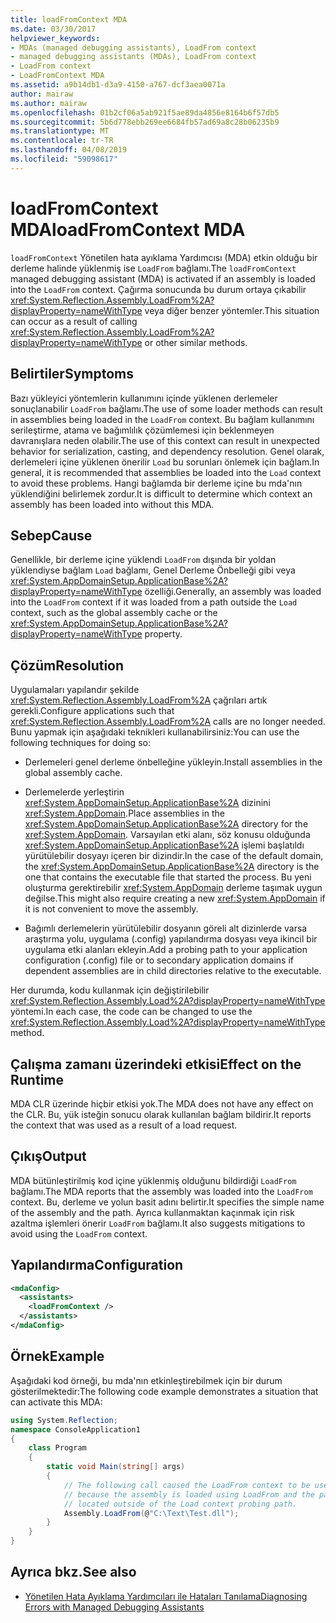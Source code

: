 ```yaml
---
title: loadFromContext MDA
ms.date: 03/30/2017
helpviewer_keywords:
- MDAs (managed debugging assistants), LoadFrom context
- managed debugging assistants (MDAs), LoadFrom context
- LoadFrom context
- LoadFromContext MDA
ms.assetid: a9b14db1-d3a9-4150-a767-dcf3aea0071a
author: mairaw
ms.author: mairaw
ms.openlocfilehash: 01b2cf06a5ab921f5ae89da4856e8164b6f57db5
ms.sourcegitcommit: 5b6d778ebb269ee6684fb57ad69a8c28b06235b9
ms.translationtype: MT
ms.contentlocale: tr-TR
ms.lasthandoff: 04/08/2019
ms.locfileid: "59098617"
---
```

# <a name="loadfromcontext-mda"></a><span data-ttu-id="7aa43-102">loadFromContext MDA</span><span class="sxs-lookup"><span data-stu-id="7aa43-102">loadFromContext MDA</span></span>
<span data-ttu-id="7aa43-103">`loadFromContext` Yönetilen hata ayıklama Yardımcısı (MDA) etkin olduğu bir derleme halinde yüklenmiş ise `LoadFrom` bağlamı.</span><span class="sxs-lookup"><span data-stu-id="7aa43-103">The `loadFromContext` managed debugging assistant (MDA) is activated if an assembly is loaded into the `LoadFrom` context.</span></span> <span data-ttu-id="7aa43-104">Çağırma sonucunda bu durum ortaya çıkabilir <xref:System.Reflection.Assembly.LoadFrom%2A?displayProperty=nameWithType> veya diğer benzer yöntemler.</span><span class="sxs-lookup"><span data-stu-id="7aa43-104">This situation can occur as a result of calling <xref:System.Reflection.Assembly.LoadFrom%2A?displayProperty=nameWithType> or other similar methods.</span></span>  
  
## <a name="symptoms"></a><span data-ttu-id="7aa43-105">Belirtiler</span><span class="sxs-lookup"><span data-stu-id="7aa43-105">Symptoms</span></span>  
 <span data-ttu-id="7aa43-106">Bazı yükleyici yöntemlerin kullanımını içinde yüklenen derlemeler sonuçlanabilir `LoadFrom` bağlamı.</span><span class="sxs-lookup"><span data-stu-id="7aa43-106">The use of some loader methods can result in assemblies being loaded in the `LoadFrom` context.</span></span> <span data-ttu-id="7aa43-107">Bu bağlam kullanımını serileştirme, atama ve bağımlılık çözümlemesi için beklenmeyen davranışlara neden olabilir.</span><span class="sxs-lookup"><span data-stu-id="7aa43-107">The use of this context can result in unexpected behavior for serialization, casting, and dependency resolution.</span></span> <span data-ttu-id="7aa43-108">Genel olarak, derlemeleri içine yüklenen önerilir `Load` bu sorunları önlemek için bağlam.</span><span class="sxs-lookup"><span data-stu-id="7aa43-108">In general, it is recommended that assemblies be loaded into the `Load` context to avoid these problems.</span></span> <span data-ttu-id="7aa43-109">Hangi bağlamda bir derleme içine bu mda'nın yüklendiğini belirlemek zordur.</span><span class="sxs-lookup"><span data-stu-id="7aa43-109">It is difficult to determine which context an assembly has been loaded into without this MDA.</span></span>  
  
## <a name="cause"></a><span data-ttu-id="7aa43-110">Sebep</span><span class="sxs-lookup"><span data-stu-id="7aa43-110">Cause</span></span>  
 <span data-ttu-id="7aa43-111">Genellikle, bir derleme içine yüklendi `LoadFrom` dışında bir yoldan yüklendiyse bağlam `Load` bağlamı, Genel Derleme Önbelleği gibi veya <xref:System.AppDomainSetup.ApplicationBase%2A?displayProperty=nameWithType> özelliği.</span><span class="sxs-lookup"><span data-stu-id="7aa43-111">Generally, an assembly was loaded into the `LoadFrom` context if it was loaded from a path outside the `Load` context, such as the global assembly cache or the <xref:System.AppDomainSetup.ApplicationBase%2A?displayProperty=nameWithType> property.</span></span>  
  
## <a name="resolution"></a><span data-ttu-id="7aa43-112">Çözüm</span><span class="sxs-lookup"><span data-stu-id="7aa43-112">Resolution</span></span>  
 <span data-ttu-id="7aa43-113">Uygulamaları yapılandır şekilde <xref:System.Reflection.Assembly.LoadFrom%2A> çağrıları artık gerekli.</span><span class="sxs-lookup"><span data-stu-id="7aa43-113">Configure applications such that <xref:System.Reflection.Assembly.LoadFrom%2A> calls are no longer needed.</span></span> <span data-ttu-id="7aa43-114">Bunu yapmak için aşağıdaki teknikleri kullanabilirsiniz:</span><span class="sxs-lookup"><span data-stu-id="7aa43-114">You can use the following techniques for doing so:</span></span>  
  
-   <span data-ttu-id="7aa43-115">Derlemeleri genel derleme önbelleğine yükleyin.</span><span class="sxs-lookup"><span data-stu-id="7aa43-115">Install assemblies in the global assembly cache.</span></span>  
  
-   <span data-ttu-id="7aa43-116">Derlemelerde yerleştirin <xref:System.AppDomainSetup.ApplicationBase%2A> dizinini <xref:System.AppDomain>.</span><span class="sxs-lookup"><span data-stu-id="7aa43-116">Place assemblies in the <xref:System.AppDomainSetup.ApplicationBase%2A> directory for the <xref:System.AppDomain>.</span></span> <span data-ttu-id="7aa43-117">Varsayılan etki alanı, söz konusu olduğunda <xref:System.AppDomainSetup.ApplicationBase%2A> işlemi başlatıldı yürütülebilir dosyayı içeren bir dizindir.</span><span class="sxs-lookup"><span data-stu-id="7aa43-117">In the case of the default domain, the <xref:System.AppDomainSetup.ApplicationBase%2A> directory is the one that contains the executable file that started the process.</span></span> <span data-ttu-id="7aa43-118">Bu yeni oluşturma gerektirebilir <xref:System.AppDomain> derleme taşımak uygun değilse.</span><span class="sxs-lookup"><span data-stu-id="7aa43-118">This might also require creating a new <xref:System.AppDomain> if it is not convenient to move the assembly.</span></span>  
  
-   <span data-ttu-id="7aa43-119">Bağımlı derlemelerin yürütülebilir dosyanın göreli alt dizinlerde varsa araştırma yolu, uygulama (.config) yapılandırma dosyası veya ikincil bir uygulama etki alanları ekleyin.</span><span class="sxs-lookup"><span data-stu-id="7aa43-119">Add a probing path to your application configuration (.config) file or to secondary  application domains if dependent assemblies are in child directories relative to the executable.</span></span>  
  
 <span data-ttu-id="7aa43-120">Her durumda, kodu kullanmak için değiştirilebilir <xref:System.Reflection.Assembly.Load%2A?displayProperty=nameWithType> yöntemi.</span><span class="sxs-lookup"><span data-stu-id="7aa43-120">In each case, the code can be changed to use the <xref:System.Reflection.Assembly.Load%2A?displayProperty=nameWithType> method.</span></span>  
  
## <a name="effect-on-the-runtime"></a><span data-ttu-id="7aa43-121">Çalışma zamanı üzerindeki etkisi</span><span class="sxs-lookup"><span data-stu-id="7aa43-121">Effect on the Runtime</span></span>  
 <span data-ttu-id="7aa43-122">MDA CLR üzerinde hiçbir etkisi yok.</span><span class="sxs-lookup"><span data-stu-id="7aa43-122">The MDA does not have any effect on the CLR.</span></span> <span data-ttu-id="7aa43-123">Bu, yük isteğin sonucu olarak kullanılan bağlam bildirir.</span><span class="sxs-lookup"><span data-stu-id="7aa43-123">It reports the context that was used as a result of a load request.</span></span>  
  
## <a name="output"></a><span data-ttu-id="7aa43-124">Çıkış</span><span class="sxs-lookup"><span data-stu-id="7aa43-124">Output</span></span>  
 <span data-ttu-id="7aa43-125">MDA bütünleştirilmiş kod içine yüklenmiş olduğunu bildirdiği `LoadFrom` bağlamı.</span><span class="sxs-lookup"><span data-stu-id="7aa43-125">The MDA reports that the assembly was loaded into the `LoadFrom` context.</span></span> <span data-ttu-id="7aa43-126">Bu, derleme ve yolun basit adını belirtir.</span><span class="sxs-lookup"><span data-stu-id="7aa43-126">It specifies the simple name of the assembly and the path.</span></span> <span data-ttu-id="7aa43-127">Ayrıca kullanmaktan kaçınmak için risk azaltma işlemleri önerir `LoadFrom` bağlamı.</span><span class="sxs-lookup"><span data-stu-id="7aa43-127">It also suggests mitigations to avoid using the `LoadFrom` context.</span></span>  
  
## <a name="configuration"></a><span data-ttu-id="7aa43-128">Yapılandırma</span><span class="sxs-lookup"><span data-stu-id="7aa43-128">Configuration</span></span>  
  
```xml  
<mdaConfig>  
  <assistants>  
    <loadFromContext />  
  </assistants>  
</mdaConfig>  
```  
  
## <a name="example"></a><span data-ttu-id="7aa43-129">Örnek</span><span class="sxs-lookup"><span data-stu-id="7aa43-129">Example</span></span>  
 <span data-ttu-id="7aa43-130">Aşağıdaki kod örneği, bu mda'nın etkinleştirebilmek için bir durum gösterilmektedir:</span><span class="sxs-lookup"><span data-stu-id="7aa43-130">The following code example demonstrates a situation that can activate this MDA:</span></span>  
  
```csharp
using System.Reflection;  
namespace ConsoleApplication1  
{  
    class Program  
    {  
        static void Main(string[] args)  
        {  
            // The following call caused the LoadFrom context to be used  
            // because the assembly is loaded using LoadFrom and the path is   
            // located outside of the Load context probing path.   
            Assembly.LoadFrom(@"C:\Text\Test.dll");  
        }  
    }  
}  
```  
  
## <a name="see-also"></a><span data-ttu-id="7aa43-131">Ayrıca bkz.</span><span class="sxs-lookup"><span data-stu-id="7aa43-131">See also</span></span>

- [<span data-ttu-id="7aa43-132">Yönetilen Hata Ayıklama Yardımcıları ile Hataları Tanılama</span><span class="sxs-lookup"><span data-stu-id="7aa43-132">Diagnosing Errors with Managed Debugging Assistants</span></span>](../../../docs/framework/debug-trace-profile/diagnosing-errors-with-managed-debugging-assistants.md)
